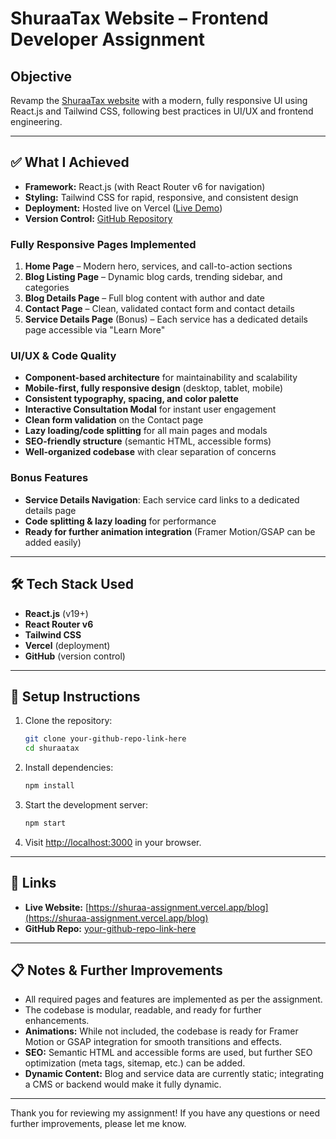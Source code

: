 # ShuraaTax Website – Frontend Developer Assignment

## Objective
Revamp the [ShuraaTax website](https://www.shuraatax.com/) with a modern, fully responsive UI using React.js and Tailwind CSS, following best practices in UI/UX and frontend engineering.

---

## ✅ What I Achieved
- **Framework:** React.js (with React Router v6 for navigation)
- **Styling:** Tailwind CSS for rapid, responsive, and consistent design
- **Deployment:** Hosted live on Vercel ([Live Demo](https://shuraa-assignment.vercel.app/blog))
- **Version Control:** [GitHub Repository](your-github-repo-link-here)

### Fully Responsive Pages Implemented
1. **Home Page** – Modern hero, services, and call-to-action sections
2. **Blog Listing Page** – Dynamic blog cards, trending sidebar, and categories
3. **Blog Details Page** – Full blog content with author and date
4. **Contact Page** – Clean, validated contact form and contact details
5. **Service Details Page** (Bonus) – Each service has a dedicated details page accessible via "Learn More"

### UI/UX & Code Quality
- **Component-based architecture** for maintainability and scalability
- **Mobile-first, fully responsive design** (desktop, tablet, mobile)
- **Consistent typography, spacing, and color palette**
- **Interactive Consultation Modal** for instant user engagement
- **Clean form validation** on the Contact page
- **Lazy loading/code splitting** for all main pages and modals
- **SEO-friendly structure** (semantic HTML, accessible forms)
- **Well-organized codebase** with clear separation of concerns

### Bonus Features
- **Service Details Navigation**: Each service card links to a dedicated details page
- **Code splitting & lazy loading** for performance
- **Ready for further animation integration** (Framer Motion/GSAP can be added easily)

---

## 🛠️ Tech Stack Used
- **React.js** (v19+)
- **React Router v6**
- **Tailwind CSS**
- **Vercel** (deployment)
- **GitHub** (version control)

---

## 🚦 Setup Instructions
1. Clone the repository:
   ```bash
   git clone your-github-repo-link-here
   cd shuraatax
   ```
2. Install dependencies:
   ```bash
   npm install
   ```
3. Start the development server:
   ```bash
   npm start
   ```
4. Visit [http://localhost:3000](http://localhost:3000) in your browser.

---

## 🔗 Links
- **Live Website:** [https://shuraa-assignment.vercel.app/blog](https://shuraa-assignment.vercel.app/blog)
- **GitHub Repo:** [your-github-repo-link-here](your-github-repo-link-here)

---

## 📋 Notes & Further Improvements
- All required pages and features are implemented as per the assignment.
- The codebase is modular, readable, and ready for further enhancements.
- **Animations:** While not included, the codebase is ready for Framer Motion or GSAP integration for smooth transitions and effects.
- **SEO:** Semantic HTML and accessible forms are used, but further SEO optimization (meta tags, sitemap, etc.) can be added.
- **Dynamic Content:** Blog and service data are currently static; integrating a CMS or backend would make it fully dynamic.

---

Thank you for reviewing my assignment! If you have any questions or need further improvements, please let me know.
